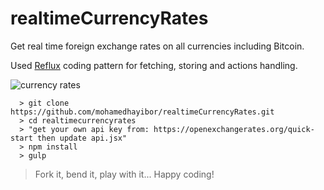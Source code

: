 # realtimeCurrencyRates
Get real time foreign exchange rates on all currencies including Bitcoin.

Used [Reflux](https://github.com/reflux/refluxjs) coding pattern for fetching, storing and actions handling.

![currency rates](http://res.cloudinary.com/masteryoperation/image/upload/v1449799915/personalSite/currencyRateImage.jpg)

```
  > git clone https://github.com/mohamedhayibor/realtimeCurrencyRates.git
  > cd realtimecurrencyrates
  > "get your own api key from: https://openexchangerates.org/quick-start then update api.jsx"
  > npm install
  > gulp
```

> Fork it, bend it, play with it... Happy coding!

